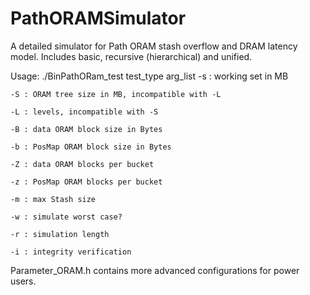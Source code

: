 # PathORAMSimulator
A detailed simulator for Path ORAM stash overflow and DRAM latency model. Includes basic, recursive (hierarchical) and unified.

Usage: ./BinPathORam_test test_type arg_list
	-s : working set in MB

	-S : ORAM tree size in MB, incompatible with -L

	-L : levels, incompatible with -S

	-B : data ORAM block size in Bytes

	-b : PosMap ORAM block size in Bytes

	-Z : data ORAM blocks per bucket

	-z : PosMap ORAM blocks per bucket

	-m : max Stash size

	-w : simulate worst case?

	-r : simulation length

	-i : integrity verification

Parameter_ORAM.h contains more advanced configurations for power users.
